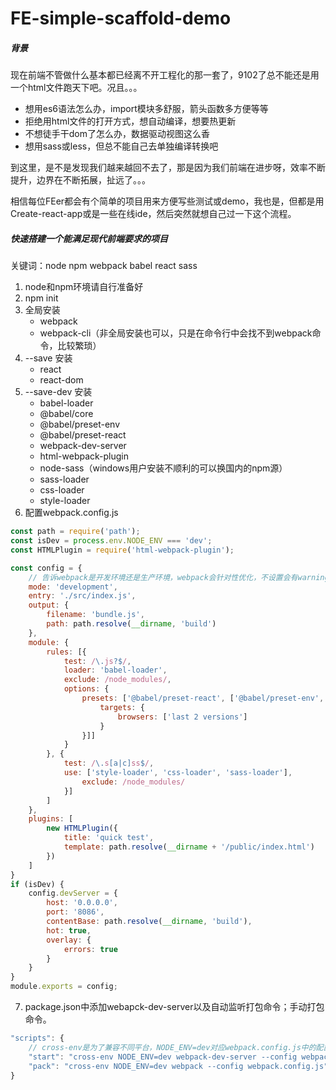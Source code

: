 # FE-simple-scaffold-demo
##### 背景
现在前端不管做什么基本都已经离不开工程化的那一套了，9102了总不能还是用一个html文件跑天下吧。况且。。。
* 想用es6语法怎么办，import模块多舒服，箭头函数多方便等等
* 拒绝用html文件的打开方式，想自动编译，想要热更新
* 不想徒手干dom了怎么办，数据驱动视图这么香
* 想用sass或less，但总不能自己去单独编译转换吧

到这里，是不是发现我们越来越回不去了，那是因为我们前端在进步呀，效率不断提升，边界在不断拓展，扯远了。。。

相信每位FEer都会有个简单的项目用来方便写些测试或demo，我也是，但都是用Create-react-app或是一些在线ide，然后突然就想自己过一下这个流程。

##### 快速搭建一个能满足现代前端要求的项目
关键词：node npm webpack babel react sass

1. node和npm环境请自行准备好
2. npm init
3. 全局安装
    * webpack
    * webpack-cli（非全局安装也可以，只是在命令行中会找不到webpack命令，比较繁琐）
4. --save 安装
    * react
    * react-dom
5. --save-dev 安装
    * babel-loader
    * @babel/core
    * @babel/preset-env
    * @babel/preset-react
    * webpack-dev-server
    * html-webpack-plugin
    * node-sass（windows用户安装不顺利的可以换国内的npm源）
    * sass-loader
    * css-loader
    * style-loader
6. 配置webpack.config.js
```js
const path = require('path');
const isDev = process.env.NODE_ENV === 'dev';
const HTMLPlugin = require('html-webpack-plugin');

const config = {
    // 告诉webpack是开发环境还是生产环境，webpack会针对性优化，不设置会有warning
    mode: 'development',
    entry: './src/index.js',
    output: {
        filename: 'bundle.js',
        path: path.resolve(__dirname, 'build')
    },
    module: {
        rules: [{
            test: /\.js?$/,
            loader: 'babel-loader',
            exclude: /node_modules/,
            options: {
                presets: ['@babel/preset-react', ['@babel/preset-env', {
                    targets: {
                        browsers: ['last 2 versions']
                    }
                }]]
            }
        }, {
            test: /\.s[a|c]ss$/,
            use: ['style-loader', 'css-loader', 'sass-loader'],
                exclude: /node_modules/
            }]
        ]
    },
    plugins: [
        new HTMLPlugin({
            title: 'quick test',
            template: path.resolve(__dirname + '/public/index.html')
        })
    ]
}
if (isDev) {
    config.devServer = {
        host: '0.0.0.0',
        port: '8086',
        contentBase: path.resolve(__dirname, 'build'),
        hot: true,
        overlay: {
            errors: true
        }
    }
}
module.exports = config;
```
7. package.json中添加webapck-dev-server以及自动监听打包命令；手动打包命令。
```js
"scripts": {
    // cross-env是为了兼容不同平台，NODE_ENV=dev对应webpack.config.js中的配置，仅在开发环境中启动webpack-dev-server
    "start": "cross-env NODE_ENV=dev webpack-dev-server --config webpack.config.js --watch",
    "pack": "cross-env NODE_ENV=dev webpack --config webpack.config.js"
}
```